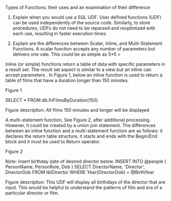 Types of Functions: their uses and an examination of their difference



1.	Explain when you would use a SQL UDF.
User defined functions (UDF) can be used independently of the source code. Similarly, to store procedures, UDFs do not need to be reparsed and reoptimized with each use, resulting in faster execution times. 



1.	Explain are the differences between Scalar, Inline, and Multi-Statement Functions.
A scalar function accepts any number of parameters but delivers one vale. 
This could be as simple as 5*5 =


Inline (or simple) functions return a table of data with specific parameters in a result set. The result set aspect is similar to a view but an inline can accept parameters . In Figure 1, below an inline function is used to return a table of films that have a duration longer than 150 minutes. 

Figure 1
 
SELECT
*
FROM
db.fnFilmsByDuration(150)

Figure description: All films 150 minutes and longer will be displayed
 
A multi-statement function, See Figure 2, after additional processing. However, it could be created by a union join statement. The differences between an inline function and a multi-statement function are as follows: it declares the return table structure, it starts and ends with the Begin/End block and it must be used to Return operator. 

Figure 2

Note: insert birthday date of desired director below.
INSERT INTO @people (
PersonName,
PersonRole,
Dob
)
SELECT
DirectorName,
'Director',
DirectorDob
FROM
tblDirector
WHERE
Year(DirectorDob) = @BirthYear

Figure description: This UDF will display all birthdays of the director that are input. This would be helpful to understand the patterns of film and era of a particular director or film.



